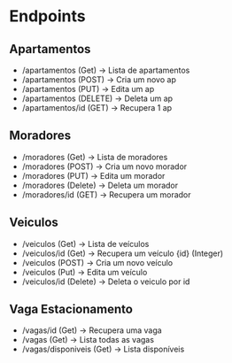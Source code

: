 # Endpoints
## Apartamentos
- /apartamentos (Get) -> Lista de apartamentos
- /apartamentos (POST) -> Cria um novo ap
- /apartamentos (PUT) -> Edita um ap
- /apartamentos (DELETE) -> Deleta um ap
- /apartamentos/id (GET) -> Recupera 1 ap

## Moradores
- /moradores (Get) -> Lista de moradores
- /moradores (POST) -> Cria um novo morador
- /moradores (PUT) -> Edita um morador
- /moradores (Delete) -> Deleta um morador
- /moradores/id (GET) -> Recupera um morador

## Veiculos
 - /veiculos (Get) -> Lista de veículos
 - /veiculos/id (Get) -> Recupera um veículo {id} (Integer)
 - /veiculos (POST) -> Cria um novo veículo
 - /veiculos (Put) -> Edita um veículo
 - /veiculos/id (Delete) -> Deleta o veiculo por id

 ## Vaga Estacionamento
 - /vagas/id (Get) -> Recupera uma vaga
 - /vagas (Get) -> Lista todas as vagas
 - /vagas/disponiveis (Get) -> Lista disponíveis